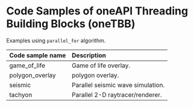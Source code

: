 # Code Samples of oneAPI Threading Building Blocks (oneTBB)

Examples using `parallel_for` algorithm.

| Code sample name | Description
|:--- |:---
| game_of_life | Game of life overlay.
| polygon_overlay | polygon overlay.
| seismic | Parallel seismic wave simulation.
| tachyon | Parallel 2-D raytracer/renderer.
